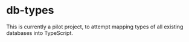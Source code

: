 # db-types

This is currently a pilot project, to attempt mapping types of all existing databases into TypeScript.
